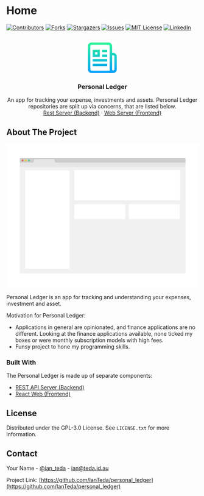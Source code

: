 # Home  

[![Contributors][contributors-shield]][contributors-url]
[![Forks][forks-shield]][forks-url]
[![Stargazers][stars-shield]][stars-url]
[![Issues][issues-shield]][issues-url]
[![MIT License][license-shield]][license-url]
[![LinkedIn][linkedin-shield]][linkedin-url]

<!-- PERSONAL LEDGER HEADER -->
<br />
<div align="center">
    <a href="https://github.com/IanTeda/personal_ledger">
        <img src="images/logo.png" alt="Logo" width="80" height="80">
    </a>
    <h3 align="center">Personal Ledger</h3>
    <p align="center">
        An app for tracking your expense, investments and assets. Personal Ledger repositories are split up via concerns, that are listed below.
    <br />
    <a href="https://github.com/IanTeda/personal_ledger_server">Rest Server (Backend)</a>
    ·
    <a href="https://github.com/IanTeda/personal_ledger_web">Web Server (Frontend)</a>
  </p>
</div>

<!-- ABOUT PERSONAL LEDGER -->
## About The Project

[![Personal Ledger Screenshot][product-screenshot]](https://github.com/IanTeda/personal_ledger)

Personal Ledger is an app for tracking and understanding your expenses, investment and asset. 

Motivation for Personal Ledger:

* Applications in general are opinionated, and finance applications are no different. Looking at the finance applications available, none ticked my boxes or were monthly subscription models with high fees. 
* Funsy project to hone my programming skills. 

<!-- PERSONAL LEDGER IS BUILT WITH -->
### Built With

The Personal Ledger is made up of separate components:

* [REST API Server (Backend)](https://github.com/IanTeda/personal_ledger_server)
* [React Web (Frontend)](https://github.com/IanTeda/personal_ledger_web)


<!-- LICENSE -->
## License

Distributed under the GPL-3.0 License. See `LICENSE.txt` for more information.


<!-- CONTACT -->
## Contact

Your Name - [@ian_teda](https://twitter.com/ian_teda) - [ian@teda.id.au](mailto:ian@teda.id.au)

Project Link: [https://github.com/IanTeda/personal_ledger](https://github.com/IanTeda/personal_ledger)


<!-- MARKDOWN LINKS & IMAGES -->
<!-- https://www.markdownguide.org/basic-syntax/#reference-style-links -->
[contributors-shield]: https://img.shields.io/github/contributors/IanTeda/personal_ledger.svg?style=for-the-badge
[contributors-url]: https://github.com/IanTeda/personal_ledger/graphs/contributors
[forks-shield]: https://img.shields.io/github/forks/IanTeda/personal_ledger.svg?style=for-the-badge
[forks-url]: https://github.com/IanTeda/personal_ledger/network/members
[stars-shield]: https://img.shields.io/github/stars/IanTeda/personal_ledger.svg?style=for-the-badge
[stars-url]: https://github.com/IanTeda/personal_ledger/stargazers
[issues-shield]: https://img.shields.io/github/issues/IanTeda/personal_ledger.svg?style=for-the-badge
[issues-url]: https://github.com/IanTeda/personal_ledger/issues
[license-shield]: https://img.shields.io/github/license/IanTeda/personal_ledger.svg?style=for-the-badge
[license-url]: https://github.com/IanTeda/personal_ledger/blob/master/LICENSE.txt
[linkedin-shield]: https://img.shields.io/badge/-LinkedIn-black.svg?style=for-the-badge&logo=linkedin&colorB=555
[linkedin-url]: https://linkedin.com/in/ianteda
[product-screenshot]: images/screenshot.png
